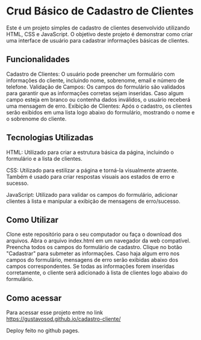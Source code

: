 # Crud Básico de Cadastro de Clientes

Este é um projeto simples de cadastro de clientes desenvolvido utilizando HTML, CSS e JavaScript. O objetivo deste projeto é demonstrar como criar uma interface de usuário para cadastrar informações básicas de clientes.

## Funcionalidades

Cadastro de Clientes: O usuário pode preencher um formulário com informações do cliente, incluindo nome, sobrenome, email e número de telefone.
Validação de Campos: Os campos do formulário são validados para garantir que as informações corretas sejam inseridas. Caso algum campo esteja em branco ou contenha dados inválidos, o usuário receberá uma mensagem de erro.
Exibição de Clientes: Após o cadastro, os clientes serão exibidos em uma lista logo abaixo do formulário, mostrando o nome e o sobrenome do cliente.

## Tecnologias Utilizadas

HTML: Utilizado para criar a estrutura básica da página, incluindo o formulário e a lista de clientes.

CSS: Utilizado para estilizar a página e torná-la visualmente atraente. Também é usado para criar respostas visuais aos estados de erro e sucesso.

JavaScript: Utilizado para validar os campos do formulário, adicionar clientes à lista e manipular a exibição de mensagens de erro/sucesso.

## Como Utilizar

Clone este repositório para o seu computador ou faça o download dos arquivos.
Abra o arquivo index.html em um navegador da web compatível.
Preencha todos os campos do formulário de cadastro.
Clique no botão "Cadastrar" para submeter as informações.
Caso haja algum erro nos campos do formulário, mensagens de erro serão exibidas abaixo dos campos correspondentes.
Se todas as informações forem inseridas corretamente, o cliente será adicionado à lista de clientes logo abaixo do formulário.

## Como acessar

Para acessar esse projeto entre no link https://gustavosod.github.io/cadastro-cliente/

Deploy feito no github pages.
